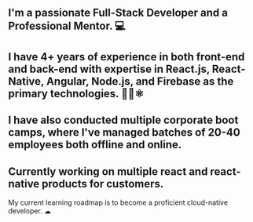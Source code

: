 ## I'm a passionate **Full-Stack Developer** and a **Professional Mentor**. 💻

## I have 4+ years of experience in both front-end and back-end with expertise in React.js, React-Native, Angular, Node.js, and Firebase as the primary technologies. 👩‍💻⚛

## I have also conducted multiple corporate boot camps, where I've managed batches of 20-40 employees both offline and online. 

## Currently working on multiple react and react-native products for customers.

 My current learning roadmap is to become a proficient cloud-native developer. ☁

<!--
**imanansadana/imanansadana** is a ✨ _special_ ✨ repository because its `README.md` (this file) appears on your GitHub profile.

Here are some ideas to get you started:

- 🔭 I’m currently working on ...
- 🌱 I’m currently learning ...
- 👯 I’m looking to collaborate on ...
- 🤔 I’m looking for help with ...
- 💬 Ask me about ...
- 📫 How to reach me: ...
- 😄 Pronouns: ...
- ⚡ Fun fact: ...
-->
